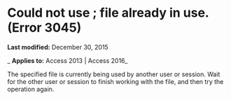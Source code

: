 
# Could not use <name>; file already in use. (Error 3045)

 **Last modified:** December 30, 2015

 _ **Applies to:** Access 2013 | Access 2016_

The specified file is currently being used by another user or session. Wait for the other user or session to finish working with the file, and then try the operation again.

